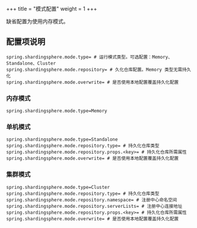 +++
title = "模式配置"
weight = 1
+++

缺省配置为使用内存模式。

## 配置项说明

```properties
spring.shardingsphere.mode.type= # 运行模式类型。可选配置：Memory、Standalone、Cluster
spring.shardingsphere.mode.repository= # 久化仓库配置。Memory 类型无需持久化
spring.shardingsphere.mode.overwrite= # 是否使用本地配置覆盖持久化配置
```

### 内存模式

```properties
spring.shardingsphere.mode.type=Memory
```

### 单机模式

```properties
spring.shardingsphere.mode.type=Standalone
spring.shardingsphere.mode.repository.type= # 持久化仓库类型
spring.shardingsphere.mode.repository.props.<key>= # 持久化仓库所需属性
spring.shardingsphere.mode.overwrite= # 是否使用本地配置覆盖持久化配置
```

### 集群模式

```properties
spring.shardingsphere.mode.type=Cluster
spring.shardingsphere.mode.repository.type= # 持久化仓库类型
spring.shardingsphere.mode.repository.namespace= # 注册中心命名空间
spring.shardingsphere.mode.repository.serverLists= # 注册中心连接地址
spring.shardingsphere.mode.repository.props.<key>= # 持久化仓库所需属性
spring.shardingsphere.mode.overwrite= # 是否使用本地配置覆盖持久化配置
```
